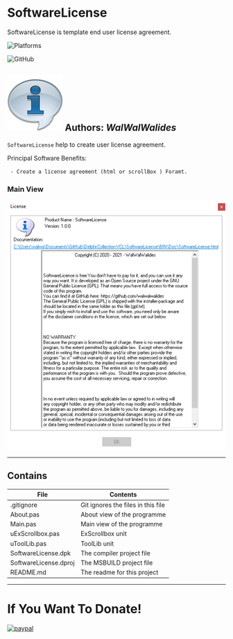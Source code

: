 # SoftwareLicense 
SoftwareLicense is template end user license agreement.



![Platforms](https://img.shields.io/badge/Supported%20platforms-Win32%20and%20Win64-red.svg)

![GitHub](https://img.shields.io/github/license/walwalwalides/TColorCSV)





![](SoftwareLicense.png)
**Authors:**  *WalWalWalides*
------

`SoftwareLicense` help to create user license agreement.


Principal Software Benefits:

     - Create a license agreement (html or scrollBox ) Foramt. 


### Main View
![](Img/VMSoftwareLicense.png)



------

## Contains


| File | Contents | 
| --- | --- |
| .gitignore | Git ignores the files in this file |
| About.pas | About view of the programme |
| Main.pas | Main view of the programme |
| uExScrollbox.pas | ExScrollbox unit  |
| uToolLib.pas | ToolLib unit  |
| SoftwareLicense.dpk | The compiler project file |
| SoftwareLicense.dproj | The MSBUILD project file |
| README.md | The readme for this project |


------

# If You Want To Donate!

[![paypal](https://www.paypalobjects.com/en_US/i/btn/btn_donateCC_LG.gif)](https://www.paypal.com/cgi-bin/webscr?cmd=_s-xclick&hosted_button_id=Y79F36A9BGLHS&source=url)
